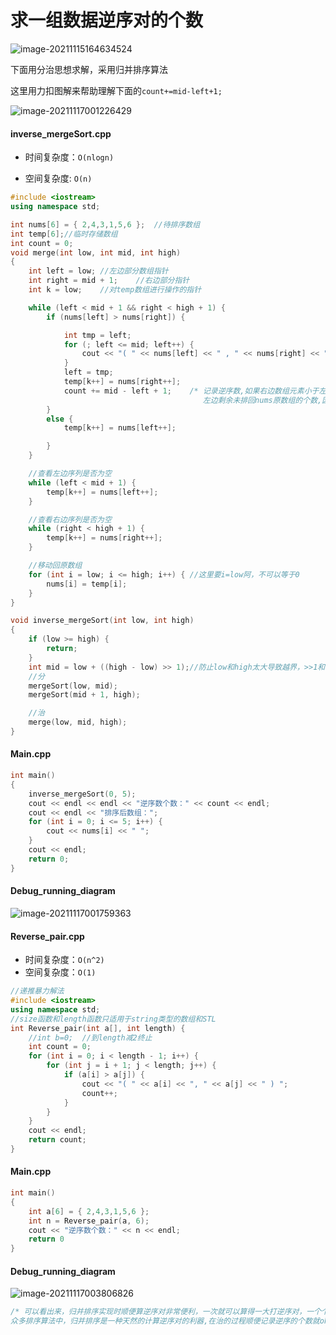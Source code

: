 # 求一组数据逆序对的个数



![image-20211115164634524](C:\Users\小楷\AppData\Roaming\Typora\typora-user-images\image-20211115164634524.png)

下面用分治思想求解，采用归并排序算法

这里用力扣图解来帮助理解下面的`count+=mid-left+1;`

![image-20211117001226429](C:\Users\小楷\AppData\Roaming\Typora\typora-user-images\image-20211117001226429.png)

#### inverse_mergeSort.cpp

- 时间复杂度：`O(nlogn)`

- 空间复杂度:   `O(n)`

```c++
#include <iostream>
using namespace std;

int nums[6] = { 2,4,3,1,5,6 };	//待排序数组
int temp[6];//临时存储数组
int count = 0;
void merge(int low, int mid, int high)
{
	int left = low;	//左边部分数组指针
	int right = mid + 1;	//右边部分指针
	int k = low;	//对temp数组进行操作的指针

	while (left < mid + 1 && right < high + 1) {
		if (nums[left] > nums[right]) {

			int tmp = left;
			for (; left <= mid; left++) {
				cout << "( " << nums[left] << " , " << nums[right] << " ) ";
			}
			left = tmp;
			temp[k++] = nums[right++];
			count += mid - left + 1;	/* 记录逆序数,如果右边数组元素小于左边数组元素，则逆序数直接加
								   		   左边剩余未排回nums原数组的个数,因为左右两边已是有序的 */
		}
		else {
			temp[k++] = nums[left++];

		}
	}

	//查看左边序列是否为空
	while (left < mid + 1) {
		temp[k++] = nums[left++];
	}

	//查看右边序列是否为空
	while (right < high + 1) {
		temp[k++] = nums[right++];
	}

	//移动回原数组
	for (int i = low; i <= high; i++) {	//这里要i=low阿，不可以等于0
		nums[i] = temp[i];
	}
}

void inverse_mergeSort(int low, int high)
{
	if (low >= high) {
		return;
	}
	int mid = low + ((high - low) >> 1);//防止low和high太大导致越界，>>1和除以2一样，不过比/2效率快
	//分
	mergeSort(low, mid);
	mergeSort(mid + 1, high);

	//治
	merge(low, mid, high);
}

```

#### Main.cpp

```c++
int main()
{
	inverse_mergeSort(0, 5);
	cout << endl << endl << "逆序数个数：" << count << endl;
	cout << endl << "排序后数组：";
	for (int i = 0; i <= 5; i++) {
		cout << nums[i] << " ";
	}
	cout << endl;
	return 0;
}

```



#### Debug_running_diagram

![image-20211117001759363](C:\Users\小楷\AppData\Roaming\Typora\typora-user-images\image-20211117001759363.png)





#### Reverse_pair.cpp

- 时间复杂度：`O(n^2)`
- 空间复杂度：`O(1)`

```c++
//递推暴力解法
#include <iostream>
using namespace std;
//size函数和length函数只适用于string类型的数组和STL
int Reverse_pair(int a[], int length) {
	//int b=0;	//到length减2终止 
	int count = 0;
	for (int i = 0; i < length - 1; i++) {
		for (int j = i + 1; j < length; j++) {
			if (a[i] > a[j]) {
				cout << "( " << a[i] << ", " << a[j] << " ) ";
				count++;
			}
		}
	}
	cout << endl;
	return count;
}

```

#### Main.cpp

```c++
int main()
{
	int a[6] = { 2,4,3,1,5,6 };
	int n = Reverse_pair(a, 6);
	cout << "逆序数个数：" << n << endl;
	return 0
}

```



#### Debug_running_diagram

![image-20211117003806826](C:\Users\小楷\AppData\Roaming\Typora\typora-user-images\image-20211117003806826.png)





```c++
/* 可以看出来，归并排序实现时顺便算逆序对非常便利，一次就可以算得一大打逆序对，一个个地枚举判断逆序对一次只能算得一个逆序对，利用归并排序的特性计算逆序对明显提速。
众多排序算法中，归并排序是一种天然的计算逆序对的利器,在治的过程顺便记录逆序的个数就ok啦~ */
```

